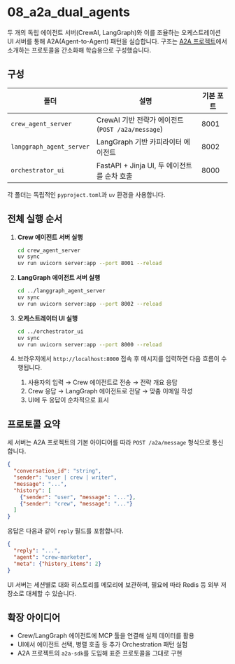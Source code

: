 # 08_a2a_dual_agents

두 개의 독립 에이전트 서버(CrewAI, LangGraph)와 이를 조율하는 오케스트레이션 UI 서버를 통해 A2A(Agent-to-Agent) 패턴을 실습합니다. 구조는 [A2A 프로젝트](https://github.com/a2aproject/A2A)에서 소개하는 프로토콜을 간소화해 학습용으로 구성했습니다.

## 구성
| 폴더 | 설명 | 기본 포트 |
| --- | --- | --- |
| `crew_agent_server` | CrewAI 기반 전략가 에이전트 (`POST /a2a/message`) | 8001 |
| `langgraph_agent_server` | LangGraph 기반 카피라이터 에이전트 | 8002 |
| `orchestrator_ui` | FastAPI + Jinja UI, 두 에이전트를 순차 호출 | 8000 |

각 폴더는 독립적인 `pyproject.toml`과 `uv` 환경을 사용합니다.

## 전체 실행 순서
1. **Crew 에이전트 서버 실행**
   ```bash
   cd crew_agent_server
   uv sync
   uv run uvicorn server:app --port 8001 --reload
   ```

2. **LangGraph 에이전트 서버 실행**
   ```bash
   cd ../langgraph_agent_server
   uv sync
   uv run uvicorn server:app --port 8002 --reload
   ```

3. **오케스트레이터 UI 실행**
   ```bash
   cd ../orchestrator_ui
   uv sync
   uv run uvicorn server:app --port 8000 --reload
   ```

4. 브라우저에서 `http://localhost:8000` 접속 후 메시지를 입력하면 다음 흐름이 수행됩니다.
   1. 사용자의 입력 → Crew 에이전트로 전송 → 전략 개요 응답
   2. Crew 응답 → LangGraph 에이전트로 전달 → 맞춤 이메일 작성
   3. UI에 두 응답이 순차적으로 표시

## 프로토콜 요약
세 서버는 A2A 프로젝트의 기본 아이디어를 따라 `POST /a2a/message` 형식으로 통신합니다.
```json
{
  "conversation_id": "string",
  "sender": "user | crew | writer",
  "message": "...",
  "history": [
    {"sender": "user", "message": "..."},
    {"sender": "crew", "message": "..."}
  ]
}
```

응답은 다음과 같이 `reply` 필드를 포함합니다.
```json
{
  "reply": "...",
  "agent": "crew-marketer",
  "meta": {"history_items": 2}
}
```

UI 서버는 세션별로 대화 히스토리를 메모리에 보관하며, 필요에 따라 Redis 등 외부 저장소로 대체할 수 있습니다.

## 확장 아이디어
- Crew/LangGraph 에이전트에 MCP 툴을 연결해 실제 데이터를 활용
- UI에서 에이전트 선택, 병렬 호출 등 추가 Orchestration 패턴 실험
- A2A 프로젝트의 `a2a-sdk`를 도입해 표준 프로토콜을 그대로 구현
